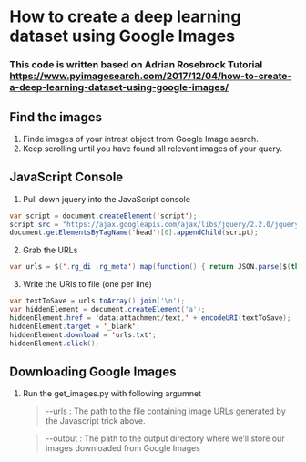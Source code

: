 # How to create a deep learning dataset using Google Images
### This code is written based on Adrian Rosebrock Tutorial https://www.pyimagesearch.com/2017/12/04/how-to-create-a-deep-learning-dataset-using-google-images/

## Find the images
1. Finde images of your intrest object from Google Image search.
2. Keep scrolling until you have found all relevant images of your query. 

## JavaScript Console
 1. Pull down jquery into the JavaScript console

```java
var script = document.createElement('script');
script.src = "https://ajax.googleapis.com/ajax/libs/jquery/2.2.0/jquery.min.js";
document.getElementsByTagName('head')[0].appendChild(script);
```
2. Grab the URLs
```java
var urls = $('.rg_di .rg_meta').map(function() { return JSON.parse($(this).text()).ou; });
```
3. Write the URls to file (one per line)

```java
var textToSave = urls.toArray().join('\n');
var hiddenElement = document.createElement('a');
hiddenElement.href = 'data:attachment/text,' + encodeURI(textToSave);
hiddenElement.target = '_blank';
hiddenElement.download = 'urls.txt';
hiddenElement.click();
```

## Downloading Google Images

 1. Run the get_images.py with following argumnet
    > --urls : The path to the file containing image URLs generated by the Javascript trick above.

    > --output : The path to the output directory where we’ll store our images downloaded from Google Images
